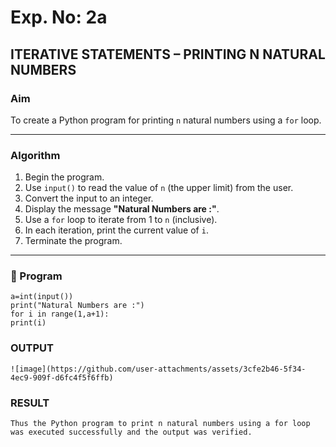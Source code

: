 # Exp. No: 2a  
## ITERATIVE STATEMENTS – PRINTING N NATURAL NUMBERS

###  Aim
To create a Python program for printing `n` natural numbers using a `for` loop.

---

###  Algorithm

1. Begin the program.
2. Use `input()` to read the value of `n` (the upper limit) from the user.
3. Convert the input to an integer.
4. Display the message **"Natural Numbers are :"**.
5. Use a `for` loop to iterate from 1 to `n` (inclusive).
6. In each iteration, print the current value of `i`.
7. Terminate the program.

---

### 🧾 Program

```
a=int(input())
print("Natural Numbers are :")
for i in range(1,a+1):
print(i)

```
### OUTPUT
```
![image](https://github.com/user-attachments/assets/3cfe2b46-5f34-4ec9-909f-d6fc4f5f6ffb)

```
### RESULT
```
Thus the Python program to print n natural numbers using a for loop was executed successfully and the output was verified.
```


